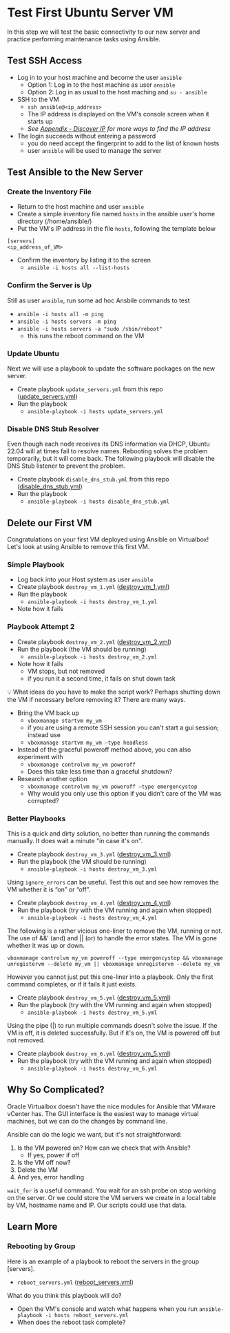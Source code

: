 # Test First Ubuntu Server VM
In this step we will test the basic connectivity to our new server and practice performing maintenance tasks using Ansible.

## Test SSH Access
- Log in to your host machine and become the user `ansible`
  - Option 1: Log in to the host machine as user `ansible`
  - Option 2: Log in as usual to the host maching and `su - ansible`
- SSH to the VM
  - `ssh ansible@<ip_address>`
  - The IP address is displayed on the VM's console screen when it starts up
  - *See [Appendix - Discover IP](Appendix_Discover_IP.md) for more ways to find the IP address*
- The login succeeds without entering a password
  - you do need accept the fingerprint to add to the list of known hosts
  - user `ansible` will be used to manage the server

## Test Ansible to the New Server
### Create the Inventory File
- Return to the host machine and user `ansible`
- Create a simple inventory file named `hosts` in the ansible user's home directory (/home/ansible/)
- Put the VM's IP address in the file `hosts`, following the template below
~~~~
[servers]
<ip_address_of_VM>
~~~~
- Confirm the inventory by listing it to the screen
  - `ansible -i hosts all --list-hosts`

### Confirm the Server is Up
Still as user `ansible`, run some ad hoc Ansbile commands to test
- `ansible -i hosts all -m ping`
- `ansible -i hosts servers -m ping`
- `ansible -i hosts servers -a "sudo /sbin/reboot"`
  - this runs the reboot command on the VM

### Update Ubuntu
Next we will use a playbook to update the software packages on the new server.
- Create playbook `update_servers.yml` from this repo ([update_servers.yml](update_servers.yml))
- Run the playbook
  - `ansible-playbook -i hosts update_servers.yml`
 
### Disable DNS Stub Resolver
Even though each node receives its DNS information via DHCP, Ubuntu 22.04 will at times fail to resolve names. Rebooting solves the problem temporarily, but it will come back. The following playbook will disable the DNS Stub listener to prevent the problem.

- Create playbook `disable_dns_stub.yml` from this repo ([disable_dns_stub.yml](disable_dns_stub.yml))
- Run the playbook
  - `ansible-playbook -i hosts disable_dns_stub.yml`

## Delete our First VM
Congratulations on your first VM deployed using Ansible on Virtualbox! Let's look at using Ansible to remove this first VM.

### Simple Playbook
- Log back into your Host system as user `ansible`
- Create playbook `destroy_vm_1.yml` ([destroy_vm_1.yml](destroy_vm_1.yml))
- Run the playbook
  - `ansible-playbook -i hosts destroy_vm_1.yml`
- Note how it fails

### Playbook Attempt 2
- Create playbook `destroy_vm_2.yml` ([destroy_vm_2.yml](destroy_vm_2.yml))
- Run the playbook (the VM should be running)
  - `ansible-playbook -i hosts destroy_vm_2.yml`
- Note how it fails
  - VM stops, but not removed
  - if you run it a second time, it fails on shut down task

💡 What ideas do you have to make the script work? Perhaps shutting down the VM if necessary before removing it? There are many ways.

- Bring the VM back up
  -  `vboxmanage startvm my_vm`
  -  if you are using a remote SSH session you can't start a gui session; instead use
    -  `vboxmanage startvm my_vm –type headless`
- Instead of the graceful poweroff method above, you can also experiment with
  - `vboxmanage controlvm my_vm poweroff`
  - Does this take less time than a graceful shutdown?
- Research another option
  - `vboxmanage controlvm my_vm poweroff –type emergencystop`
  - Why would you only use this option if you didn't care of the VM was corrupted?

### Better Playbooks
This is a quick and dirty solution, no better than running the commands manually. It does wait a minute "in case it's on".
- Create playbook `destroy_vm_3.yml` ([destroy_vm_3.yml](destroy_vm_3.yml))
- Run the playbook (the VM should be running)
  - `ansible-playbook -i hosts destroy_vm_3.yml`

Using `ignore_errors` can be useful. Test this out and see how removes the VM whether it is “on” or “off”.
- Create playbook `destroy_vm_4.yml` ([destroy_vm_4.yml](destroy_vm_4.yml))
- Run the playbook (try with the VM running and again when stopped)
  - `ansible-playbook -i hosts destroy_vm_4.yml`

The following is a rather vicious one-liner to remove the VM, running or not. The use of &&' (and) and || (or) to handle the error states. The VM is gone whether it was up or down.
~~~~
vboxmanage controlvm my_vm poweroff --type emergencystop && vboxmanage unregistervm --delete my_vm || vboxmanage unregistervm --delete my_vm
~~~~
However you cannot just put this one-liner into a playbook. Only the first command completes, or if it fails it just exists.
- Create playbook `destroy_vm_5.yml` ([destroy_vm_5.yml](destroy_vm_5.yml))
- Run the playbook (try with the VM running and again when stopped)
  - `ansible-playbook -i hosts destroy_vm_5.yml`

Using the pipe (|) to run multiple commands doesn't solve the issue. If the VM is off, it is deleted successfully. But if it's on, the VM is powered off but not removed.
- Create playbook `destroy_vm_6.yml` ([destroy_vm_5.yml](destroy_vm_6.yml))
- Run the playbook (try with the VM running and again when stopped)
  - `ansible-playbook -i hosts destroy_vm_6.yml`

## Why So Complicated?
Oracle Virtualbox doesn't have the nice modules for Ansible that VMware vCenter has. The GUI interface is the easiest way to manage virtual machines, but we can do the changes by command line.

Ansible can do the logic we want, but it's not straightforward:
1. Is the VM powered on? How can we check that with Ansible?
    - If yes, power if off
2. Is the VM off now?
3. Delete the VM
4. And yes, error handling

`wait_for` is a useful command. You wait for an ssh probe on stop working on the server. Or we could store the VM servers we create in a local table by VM, hostname name and IP. Our scripts could use that data.

## Learn More
### Rebooting by Group
Here is an example of a playbook to reboot the servers in the group [servers].
- `reboot_servers.yml` ([reboot_servers.yml](reboot_servers.yml))

What do you think this playbook will do?
- Open the VM's console and watch what happens when you run `ansible-playbook -i hosts reboot_servers.yml`
- When does the reboot task complete?
